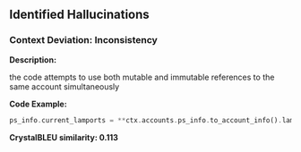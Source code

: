 ## Identified Hallucinations

### Context Deviation: Inconsistency
**Description:** 

the code attempts to use both mutable and immutable references to the same account simultaneously

**Code Example:**
```rust
ps_info.current_lamports = **ctx.accounts.ps_info.to_account_info().lamports.borrow();
```

**CrystalBLEU similarity: 0.113**  
